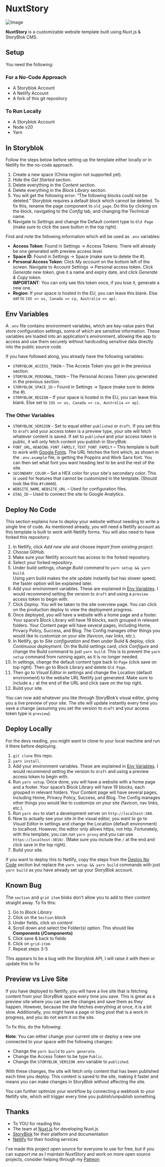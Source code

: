 # NuxtStory
![Image](public/nuxtstory.png)

**NuxtStory** is a customizable website template built using Nuxt.js & StoryBlok CMS.

## Setup

You need the following:

### For a No-Code Approach
- A Storyblok Account
- A Netlify Account
- A fork of this git repository

### To Run Locally
- A Storyblok Account
- Node v20
- Yarn

## In Storyblok

Follow the steps below before setting up the template either locally or in Netlify for the no-code approach.

1. Create a new space (China region not supported yet).
2. Hide the *Get Started* section.
3. Delete everything in the *Content* section.
4. Delete everything in the *Block Library* section.
5. You will get the following error: “The following blocks could not be deleted.” Storyblok requires a default block which cannot be deleted. To fix this, rename the page component to `old_page`. Do this by clicking on the block, navigating to the *Config* tab, and changing the Technical name.
6. Navigate to *Settings* and change the Default content type to `Old Page` (make sure to click the save button in the top right).

Find and note the following information which will be used as `.env` variables:

- **Access Token**: Found in Settings -> Access Tokens. There will already be one generated with preview access level.
- **Space ID**: Found in Settings -> Space (make sure to delete the #).
- **Personal Access Token**: Click *My account* on the bottom left of the screen. Navigate to Account Settings -> Personal access token. Click *Generate new token*, give it a name and expiry date, and click *Generate & Copy token*.  
  **IMPORTANT**: You can only see this token once, if you lose it, generate a new one.
- **Region**: If your space is hosted in the EU, you can leave this blank. Else set to `[US => us, Canada => ca, Australia => ap]`.

## Env Variables

A `.env` file contains environment variables, which are key-value pairs that store configuration settings, some of which are sensitive information. These variables are loaded into an application's environment, allowing the app to access and use them securely without hardcoding sensitive data directly into the public source code.

If you have followed along, you already have the following variables:

- `STORYBLOK_ACCESS_TOKEN` – The Access Token you got in the previous section.
- `STORYBLOK_PERSONAL_TOKEN` – The Personal Access Token you generated in the previous section.
- `STORYBLOK_SPACE_ID` – Found in Settings -> Space (make sure to delete the #).
- `STORYBLOK_REGION` – If your space is hosted in the EU, you can leave this blank. Else set to `[US => us, Canada => ca, Australia => ap]`.

### The Other Variables

- `STORYBLOK_VERSION` - Set to equal either `published` or `draft`. If you set this to `draft` and your access token is a preview type, your site will fetch whatever content is saved. If set to `published` and your access token is public, it will only fetch content you publish in StoryBlok.
- `FONT_URL`, `HEADING_FONT_FAMILY`, `TEXT_FONT_FAMILY` – This template is built to work with [Google Fonts](https://fonts.google.com). The URL fetches the font which, as shown in the `.env.example` file, is getting the Poppins and Work Sans font. You can then set what font you want heading text to be and the rest of the site.
- `SECONDARY_COLOR` – Set a HEX color for your site's secondary color. This is used for features that cannot be customized in the template. (Should look like this `#fc0000`).
- `WEBSITE_NAME`, `WEBSITE_URL` – Used for configuration files.
- `GTAG_ID` – Used to connect the site to Google Analytics.

## Deploy No Code

This section explains how to deploy your website without needing to write a single line of code. As mentioned already, you will need a Netlify account as this template is built to work with Netlify forms. You will also need to have forked this repository.

1. In Netlify, click *Add new site* and choose *Import from existing project*.
2. Choose *GitHub*.
3. Make sure your Netlify account has access to the forked repository.
4. Select your forked repository.
5. Under build settings, change *Build command* to `yarn setup && yarn build`.  
   Using yarn build makes the site update instantly but has slower speed; the faster option will be explained later.
6. Add your environment variables. These are explained in [Env Variables](#env-variables). I would recommend setting the version to `draft` and using a `preview` access token to begin with.
7. Click *Deploy*. You will be taken to the site overview page. You can click on the production deploy to view the deployment progress.
8. Once deployed, you will have a website with a home page and a footer. Your space’s Block Library will have 19 blocks, each grouped in relevant folders. Your Content page will have several pages, including Home, Privacy Policy, Success, and Blog. The Config manages other things you would like to customize on your site (favicon, nav links, etc.).
9. In Netlify, go to *Site configuration* and then under Build & deploy, click *Continuous deployment*. On the Build settings card, click *Configure* and change the Build command to just `yarn build`. This is to prevent the `yarn setup` command from running again, as it is no longer needed.
10. In settings, change the default content type back to `Page` (click save on top right). Then go to Block Library and delete `Old Page`.
11. Then go to *Visual Editor* in settings and change the Location (default environment) to the website URL Netlify just generated. Make sure to include a `/` at the end of the URL and click save on the top right.
12. Build your site.

You can now add whatever you like through StoryBlok’s visual editor, giving you a live preview of your site. The site will update instantly every time you save a change (assuming you set the version to `draft` and your access token type is `preview`).

## Deploy Locally

For the devs reading, you might want to clone to your local machine and run it there before deploying.

1. `git clone` this repo.
2. `yarn install`.
3. Add your environment variables. These are explained in [Env Variables](#env-variables). I would recommend setting the version to `draft` and using a preview access token to begin with.
4. Run `yarn setup`. Once done, you will have a website with a home page and a footer. Your space’s Block Library will have 19 blocks, each grouped in relevant folders. Your Content page will have several pages, including Home, Privacy Policy, Success, and Blog. The Config manages other things you would like to customize on your site (favicon, nav links, etc.).
5. Run `yarn dev` to start a development server on `http://localhost:300`.
6. Now to actually see your site in the visual editor, you want to go to *Visual Editor* in settings and change the Location (default environment) to localhost. However, the editor only allows https, not http. Fortunately, with this template, you can run `yarn proxy` and you can use `https://localhost:3010/`. (Make sure you include the `/` at the end and click save in the top right).
7. Build your site.

If you want to deploy this to Netlify, copy the steps from the [Deploy No Code](#deploy-no-code) section but replace the `yarn setup && yarn build` commands with just `yarn build` as you have already set up your StoryBlok account.

## Known Bug
The `section` and `grid item` bloks don't allow you to add to their *content* straight away. To fix this:

1. Go to *Block Library*
2. Click on the `Section` block
3. Under fields, click on *content*
4. Scroll down and select the Folder(s) option. This should like **Components (/Components)**
5. Click save & back to fields
6. Click on `grid-item`
7. Repeat steps 3-5

This appears to be a bug with the Storyblok API, I will raise it with them or update this to fix

## Preview vs Live Site

If you have deployed to Netlify, you will have a live site that is fetching content from your StoryBlok space every time you save. This is great as a preview site where you can see the changes and save them as they happen. However, because the site fetches everything at once, it is a bit slow. Additionally, you might have a page or blog post that is a work in progress, and you do not want it on the site.

To fix this, do the following:

**Note**: You can either change your current site or deploy a new one connected to your space with the following changes:

- Change the `yarn build` to `yarn generate`.
- Change the Access Token to be type `Public`.
- Change the `STORYBLOK_VERSION` .env variable to `published`.

With these changes, the site will fetch only content that has been published each time you deploy. This content is saved to the site, making it faster and means you can make changes in StoryBlok without affecting the site.

You can further optimize your workflow by connecting a webhook to your Netlify site, which will trigger every time you publish/unpublish something.

## Thanks

- To YOU for reading this
- The team at [Nuxt.js](https://github.com/orgs/nuxt/people) for developing Nuxt.js
- [StoryBlok](https://www.storyblok.com) for their platform and documentation
- [Netlify](https://www.netlify.com) for their hosting services

I’ve made this project open source for everyone to use for free, but if you can support me as I maintain NuxtStory and work on more open source projects, consider helping through my [Patreon](https://patreon.com/Gouldsonium)

